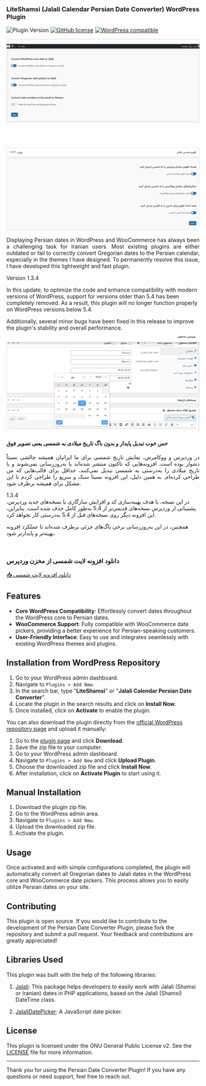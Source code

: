 
### LiteShamsi (Jalali Calendar Persian Date Converter) WordPress Plugin

![Plugin Version](https://img.shields.io/badge/version-1.3.3-blue)
[![GitHub license](https://img.shields.io/badge/license-GPL%202-gold.svg)](https://opensource.org/licenses/GPL-2.0)
[![WordPress compatible](https://img.shields.io/badge/WordPress-6.0%2B-brightgreen.svg)](https://wordpress.org/)

![محیط پلاگین](3.png)

<br/>
<br/>


![محیط پلاگین](1.png)

<p align="justify">
Displaying Persian dates in WordPress and WooCommerce has always been a challenging task for Iranian users. Most existing plugins are either outdated or fail to correctly convert Gregorian dates to the Persian calendar, especially in the themes I have designed. To permanently resolve this issue, I have developed this lightweight and fast plugin.
  
Version 1.3.4

In this update, to optimize the code and enhance compatibility with modern versions of WordPress, support for versions older than 5.4 has been completely removed. As a result, this plugin will no longer function properly on WordPress versions below 5.4.

Additionally, several minor bugs have been fixed in this release to improve the plugin's stability and overall performance.


![عملکرد عالی در محیط ووکامرس](2.png)
#### حس خوب تبدیل پایدار و بدون باگ تاریخ میلادی به شمسی یعنی تصویر فوق

<p align="justify">
در وردپرس و ووکامرس، نمایش تاریخ شمسی برای ما ایرانیان همیشه چالشی نسبتاً دشوار بوده است. افزونه‌هایی که تاکنون منتشر شده‌اند یا به‌روزرسانی نمی‌شوند و یا تاریخ میلادی را به‌درستی به شمسی تبدیل نمی‌کنند، حداقل برای قالب‌هایی که من طراحی کرده‌ام. به همین دلیل، این افزونه نسبتا سبک و سریع را طراحی کردم تا این مشکل برای همیشه برطرف شود.

1.3.4
  <br/>
در این نسخه، با هدف بهینه‌سازی کد و افزایش سازگاری با نسخه‌های جدید وردپرس، پشتیبانی از وردپرس نسخه‌های قدیمی‌تر از 5.4 به‌طور کامل حذف شده است. بنابراین، این افزونه دیگر روی نسخه‌های قبل از 5.4 به‌درستی کار نخواهد کرد.

همچنین، در این به‌روزرسانی برخی باگ‌های جزئی برطرف شده‌اند تا عملکرد افزونه بهینه‌تر و پایدارتر شود.

  
  <br/>
  
### دانلود افزونه لایت شمسی از مخزن وردپرس
[📥 دانلود افزونه لایت شمسی](https://wordpress.org/plugins/mo-jalali-calendar/)


</p>

## Features

- **Core WordPress Compatibility**: Effortlessly convert dates throughout the WordPress core to Persian dates.
- **WooCommerce Support**: Fully compatible with WooCommerce date pickers, providing a better experience for Persian-speaking customers.
- **User-Friendly Interface**: Easy to use and integrates seamlessly with existing WordPress themes and plugins.


## Installation from WordPress Repository

1. Go to your WordPress admin dashboard.
2. Navigate to `Plugins > Add New`.
3. In the search bar, type "**LiteShamsi**" or "**Jalali Calendar Persian Date Converter**".
4. Locate the plugin in the search results and click on **Install Now**.
5. Once installed, click on **Activate** to enable the plugin.

You can also download the plugin directly from the [official WordPress repository page](https://wordpress.org/plugins/mo-jalali-calendar/) and upload it manually:

1. Go to the [plugin page](https://wordpress.org/plugins/mo-jalali-calendar/) and click **Download**.
2. Save the zip file to your computer.
3. Go to your WordPress admin dashboard.
4. Navigate to `Plugins > Add New` and click **Upload Plugin**.
5. Choose the downloaded zip file and click **Install Now**.
6. After installation, click on **Activate Plugin** to start using it.


## Manual Installation

1. Download the plugin zip file.
2. Go to the WordPress admin area.
3. Navigate to `Plugins > Add New`.
4. Upload the downloaded zip file.
5. Activate the plugin.

## Usage

Once activated and with simple configurations completed, the plugin will automatically convert all Gregorian dates to Jalali dates in the WordPress core and WooCommerce date pickers. This process allows you to easily utilize Persian dates on your site.

## Contributing

This plugin is open source. If you would like to contribute to the development of the Persian Date Converter Plugin, please fork the repository and submit a pull request. Your feedback and contributions are greatly appreciated!

## Libraries Used

This plugin was built with the help of the following libraries:

1. [Jalali](https://github.com/rustinm/jalali): This package helps developers to easily work with Jalali (Shamsi or Iranian) dates in PHP applications, based on the Jalali (Shamsi) DateTime class.

2. [JalaliDatePicker](https://github.com/majidh1/JalaliDatePicker): A JavaScript date picker.

## License

This plugin is licensed under the GNU General Public License v2. See the [LICENSE](LICENSE) file for more information.

---

Thank you for using the Persian Date Converter Plugin! If you have any questions or need support, feel free to reach out.
